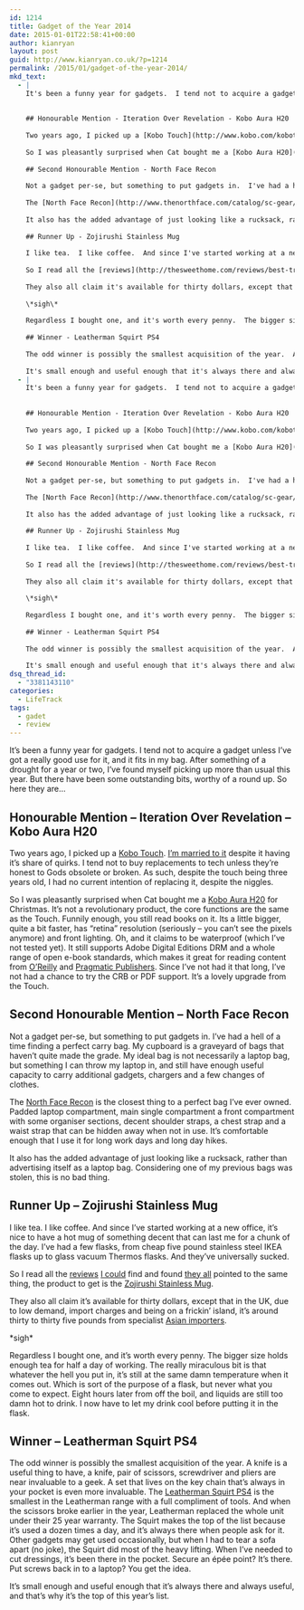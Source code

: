 ```yaml
---
id: 1214
title: Gadget of the Year 2014
date: 2015-01-01T22:58:41+00:00
author: kianryan
layout: post
guid: http://www.kianryan.co.uk/?p=1214
permalink: /2015/01/gadget-of-the-year-2014/
mkd_text:
  - |
    It's been a funny year for gadgets.  I tend not to acquire a gadget unless I've got a really good use for it, and it fits in my bag.  After something of a drought for a year or two, I've found myself picking up more than usual this year.  But there have been some outstanding bits, worthy of a round up.  So here they are...
    
    
    ## Honourable Mention - Iteration Over Revelation - Kobo Aura H20
    
    Two years ago, I picked up a [Kobo Touch](http://www.kobo.com/kobotouch).  [I'm married to it](http://www.kianryan.co.uk/2011/12/kobo-touch-ereader/) despite it having it's share of quirks.  I tend not to buy replacements to tech unless they're honest to Gods obsolete or broken.  As such, despite the touch being three years old, I had no current intention of replacing it, despite the niggles.
    
    So I was pleasantly surprised when Cat bought me a [Kobo Aura H20](http://www.kobo.com/koboaurah2o) for Christmas.  It's not a revolutionary product, the core functions are the same as the Touch.  Funnily enough, you still read books on it.  Its a little bigger, quite a bit faster, has "retina" resolution (seriously - you can't see the pixels anymore) and front lighting.  Oh, and it claims to be waterproof (which I've not tested yet).  It still supports Adobe Digital Editions DRM and a whole range of open e-book standards, which makes it great for reading content from [O'Reilly](http://www.oreilly.com/) and [Pragmatic Publishers](https://pragprog.com/).  Since I've not had it that long, I've not had a chance to try the CRB or PDF support.  It's a lovely upgrade from the Touch.
    
    ## Second Honourable Mention - North Face Recon
    
    Not a gadget per-se, but something to put gadgets in.  I've had a hell of a time finding a perfect carry bag.  My cupboard is a graveyard of bags that haven't quite made the grade.  My ideal bag is not necessarily a laptop bag, but something I can throw my laptop in, and still have enough useful capacity to carry additional gadgets, chargers and a few changes of clothes.
    
    The [North Face Recon](http://www.thenorthface.com/catalog/sc-gear/recon-backpack.html) is the closest thing to a perfect bag I've ever owned.  Padded laptop compartment, main single compartment a front compartment with some organiser sections, decent shoulder straps, a chest strap and a waist strap that can be hidden away when not in use.  It's comfortable enough that I use it for long work days and long day hikes.
    
    It also has the added advantage of just looking like a rucksack, rather than advertising itself as a laptop bag.  Considering one of my previous bags was stolen, this is no bad thing.
    
    ## Runner Up - Zojirushi Stainless Mug
    
    I like tea.  I like coffee.  And since I've started working at a new office, it's nice to have a hot mug of something decent that can last me for a chunk of the day.  I've had a few flasks, from cheap five pound stainless steel IKEA flasks up to glass vacuum Thermos flasks.  And they've universally sucked.
    
    So I read all the [reviews](http://thesweethome.com/reviews/best-travel-mug/) [I could](http://www.tested.com/food/458501-best-travel-mug-today/) I could find and found [they all](http://www.tested.com/food/3359-our-favorite-tech-of-2011-zojirushi-17-oz-thermal-mug/) they all pointed to the same thing, the product to get is the [Zojirushi Stainless Mug](http://www.zojirushi.com/products/smkb).
    
    They also all claim it's available for thirty dollars, except that in the UK, due to low demand, import charges and being on a frickin' island, it's around thirty to thirty five pounds from specialist [Asian importers](http://www.yumasia.co.uk/).
    
    \*sigh\*
    
    Regardless I bought one, and it's worth every penny.  The bigger size holds enough tea for half a day of working.  The really miraculous bit is that whatever the hell you put in, it's still at the same damn temperature when it comes out.  Which is sort of the purpose of a flask, but never what you come to expect.  Eight hours later from off the boil, and liquids are still too damn hot to drink.  I now have to let my drink cool before putting it in the flask.
    
    ## Winner - Leatherman Squirt PS4
    
    The odd winner is possibly the smallest acquisition of the year.  A knife is a useful thing to have, a knife, pair of scissors, screwdriver and pliers are near invaluable to a geek.  A set that lives on the key chain that's always in your pocket is even more invaluable.  The [Leatherman Squirt PS4](http://www.leatherman.co.uk/product/Squirt_PS4) is the smallest in the Leatherman range with a full compliment of tools.  And when the scissors broke earlier in the year, Leatherman replaced the whole unit under their 25 year warranty.  The Squirt makes the top of the list because it's used a dozen times a day, and it's always there when people ask for it.  Other gadgets may get used occasionally, but when I had to tear a sofa apart (no joke), the Squirt did most of the heavy lifting.  When I've needed to cut dressings, it's been there in the pocket.  Secure an épée point?  It's there.  Put screws back in to a laptop?  You get the idea.
    
    It's small enough and useful enough that it's always there and always useful, and that's why it's the top of this year's list.
  - |
    It's been a funny year for gadgets.  I tend not to acquire a gadget unless I've got a really good use for it, and it fits in my bag.  After something of a drought for a year or two, I've found myself picking up more than usual this year.  But there have been some outstanding bits, worthy of a round up.  So here they are...
    
    
    ## Honourable Mention - Iteration Over Revelation - Kobo Aura H20
    
    Two years ago, I picked up a [Kobo Touch](http://www.kobo.com/kobotouch).  [I'm married to it](http://www.kianryan.co.uk/2011/12/kobo-touch-ereader/) despite it having it's share of quirks.  I tend not to buy replacements to tech unless they're honest to Gods obsolete or broken.  As such, despite the touch being three years old, I had no current intention of replacing it, despite the niggles.
    
    So I was pleasantly surprised when Cat bought me a [Kobo Aura H20](http://www.kobo.com/koboaurah2o) for Christmas.  It's not a revolutionary product, the core functions are the same as the Touch.  Funnily enough, you still read books on it.  Its a little bigger, quite a bit faster, has "retina" resolution (seriously - you can't see the pixels anymore) and front lighting.  Oh, and it claims to be waterproof (which I've not tested yet).  It still supports Adobe Digital Editions DRM and a whole range of open e-book standards, which makes it great for reading content from [O'Reilly](http://www.oreilly.com/) and [Pragmatic Publishers](https://pragprog.com/).  Since I've not had it that long, I've not had a chance to try the CRB or PDF support.  It's a lovely upgrade from the Touch.
    
    ## Second Honourable Mention - North Face Recon
    
    Not a gadget per-se, but something to put gadgets in.  I've had a hell of a time finding a perfect carry bag.  My cupboard is a graveyard of bags that haven't quite made the grade.  My ideal bag is not necessarily a laptop bag, but something I can throw my laptop in, and still have enough useful capacity to carry additional gadgets, chargers and a few changes of clothes.
    
    The [North Face Recon](http://www.thenorthface.com/catalog/sc-gear/recon-backpack.html) is the closest thing to a perfect bag I've ever owned.  Padded laptop compartment, main single compartment a front compartment with some organiser sections, decent shoulder straps, a chest strap and a waist strap that can be hidden away when not in use.  It's comfortable enough that I use it for long work days and long day hikes.
    
    It also has the added advantage of just looking like a rucksack, rather than advertising itself as a laptop bag.  Considering one of my previous bags was stolen, this is no bad thing.
    
    ## Runner Up - Zojirushi Stainless Mug
    
    I like tea.  I like coffee.  And since I've started working at a new office, it's nice to have a hot mug of something decent that can last me for a chunk of the day.  I've had a few flasks, from cheap five pound stainless steel IKEA flasks up to glass vacuum Thermos flasks.  And they've universally sucked.
    
    So I read all the [reviews](http://thesweethome.com/reviews/best-travel-mug/) [I could](http://www.tested.com/food/458501-best-travel-mug-today/) find and found [they all](http://www.tested.com/food/3359-our-favorite-tech-of-2011-zojirushi-17-oz-thermal-mug/) pointed to the same thing, the product to get is the [Zojirushi Stainless Mug](http://www.zojirushi.com/products/smkb).
    
    They also all claim it's available for thirty dollars, except that in the UK, due to low demand, import charges and being on a frickin' island, it's around thirty to thirty five pounds from specialist [Asian importers](http://www.yumasia.co.uk/).
    
    \*sigh\*
    
    Regardless I bought one, and it's worth every penny.  The bigger size holds enough tea for half a day of working.  The really miraculous bit is that whatever the hell you put in, it's still at the same damn temperature when it comes out.  Which is sort of the purpose of a flask, but never what you come to expect.  Eight hours later from off the boil, and liquids are still too damn hot to drink.  I now have to let my drink cool before putting it in the flask.
    
    ## Winner - Leatherman Squirt PS4
    
    The odd winner is possibly the smallest acquisition of the year.  A knife is a useful thing to have, a knife, pair of scissors, screwdriver and pliers are near invaluable to a geek.  A set that lives on the key chain that's always in your pocket is even more invaluable.  The [Leatherman Squirt PS4](http://www.leatherman.co.uk/product/Squirt_PS4) is the smallest in the Leatherman range with a full compliment of tools.  And when the scissors broke earlier in the year, Leatherman replaced the whole unit under their 25 year warranty.  The Squirt makes the top of the list because it's used a dozen times a day, and it's always there when people ask for it.  Other gadgets may get used occasionally, but when I had to tear a sofa apart (no joke), the Squirt did most of the heavy lifting.  When I've needed to cut dressings, it's been there in the pocket.  Secure an épée point?  It's there.  Put screws back in to a laptop?  You get the idea.
    
    It's small enough and useful enough that it's always there and always useful, and that's why it's the top of this year's list.
dsq_thread_id:
  - "3381143110"
categories:
  - LifeTrack
tags:
  - gadet
  - review
---
```

It&#8217;s been a funny year for gadgets. I tend not to acquire a gadget unless I&#8217;ve got a really good use for it, and it fits in my bag. After something of a drought for a year or two, I&#8217;ve found myself picking up more than usual this year. But there have been some outstanding bits, worthy of a round up. So here they are&#8230;

## Honourable Mention &#8211; Iteration Over Revelation &#8211; Kobo Aura H20

Two years ago, I picked up a [Kobo Touch](http://www.kobo.com/kobotouch). [I&#8217;m married to it](http://www.kianryan.co.uk/2011/12/kobo-touch-ereader/) despite it having it&#8217;s share of quirks. I tend not to buy replacements to tech unless they&#8217;re honest to Gods obsolete or broken. As such, despite the touch being three years old, I had no current intention of replacing it, despite the niggles.

So I was pleasantly surprised when Cat bought me a [Kobo Aura H20](http://www.kobo.com/koboaurah2o) for Christmas. It&#8217;s not a revolutionary product, the core functions are the same as the Touch. Funnily enough, you still read books on it. Its a little bigger, quite a bit faster, has &#8220;retina&#8221; resolution (seriously &#8211; you can&#8217;t see the pixels anymore) and front lighting. Oh, and it claims to be waterproof (which I&#8217;ve not tested yet). It still supports Adobe Digital Editions DRM and a whole range of open e-book standards, which makes it great for reading content from [O&#8217;Reilly](http://www.oreilly.com/) and [Pragmatic Publishers](https://pragprog.com/). Since I&#8217;ve not had it that long, I&#8217;ve not had a chance to try the CRB or PDF support. It&#8217;s a lovely upgrade from the Touch.

## Second Honourable Mention &#8211; North Face Recon

Not a gadget per-se, but something to put gadgets in. I&#8217;ve had a hell of a time finding a perfect carry bag. My cupboard is a graveyard of bags that haven&#8217;t quite made the grade. My ideal bag is not necessarily a laptop bag, but something I can throw my laptop in, and still have enough useful capacity to carry additional gadgets, chargers and a few changes of clothes.

The [North Face Recon](http://www.thenorthface.com/catalog/sc-gear/recon-backpack.html) is the closest thing to a perfect bag I&#8217;ve ever owned. Padded laptop compartment, main single compartment a front compartment with some organiser sections, decent shoulder straps, a chest strap and a waist strap that can be hidden away when not in use. It&#8217;s comfortable enough that I use it for long work days and long day hikes.

It also has the added advantage of just looking like a rucksack, rather than advertising itself as a laptop bag. Considering one of my previous bags was stolen, this is no bad thing.

## Runner Up &#8211; Zojirushi Stainless Mug

I like tea. I like coffee. And since I&#8217;ve started working at a new office, it&#8217;s nice to have a hot mug of something decent that can last me for a chunk of the day. I&#8217;ve had a few flasks, from cheap five pound stainless steel IKEA flasks up to glass vacuum Thermos flasks. And they&#8217;ve universally sucked.

So I read all the [reviews](http://thesweethome.com/reviews/best-travel-mug/) [I could](http://www.tested.com/food/458501-best-travel-mug-today/) find and found [they all](http://www.tested.com/food/3359-our-favorite-tech-of-2011-zojirushi-17-oz-thermal-mug/) pointed to the same thing, the product to get is the [Zojirushi Stainless Mug](http://www.zojirushi.com/products/smkb).

They also all claim it&#8217;s available for thirty dollars, except that in the UK, due to low demand, import charges and being on a frickin&#8217; island, it&#8217;s around thirty to thirty five pounds from specialist [Asian importers](http://www.yumasia.co.uk/).

\*sigh\*

Regardless I bought one, and it&#8217;s worth every penny. The bigger size holds enough tea for half a day of working. The really miraculous bit is that whatever the hell you put in, it&#8217;s still at the same damn temperature when it comes out. Which is sort of the purpose of a flask, but never what you come to expect. Eight hours later from off the boil, and liquids are still too damn hot to drink. I now have to let my drink cool before putting it in the flask.

## Winner &#8211; Leatherman Squirt PS4

The odd winner is possibly the smallest acquisition of the year. A knife is a useful thing to have, a knife, pair of scissors, screwdriver and pliers are near invaluable to a geek. A set that lives on the key chain that&#8217;s always in your pocket is even more invaluable. The [Leatherman Squirt PS4](http://www.leatherman.co.uk/product/Squirt_PS4) is the smallest in the Leatherman range with a full compliment of tools. And when the scissors broke earlier in the year, Leatherman replaced the whole unit under their 25 year warranty. The Squirt makes the top of the list because it&#8217;s used a dozen times a day, and it&#8217;s always there when people ask for it. Other gadgets may get used occasionally, but when I had to tear a sofa apart (no joke), the Squirt did most of the heavy lifting. When I&#8217;ve needed to cut dressings, it&#8217;s been there in the pocket. Secure an épée point? It&#8217;s there. Put screws back in to a laptop? You get the idea.

It&#8217;s small enough and useful enough that it&#8217;s always there and always useful, and that&#8217;s why it&#8217;s the top of this year&#8217;s list.